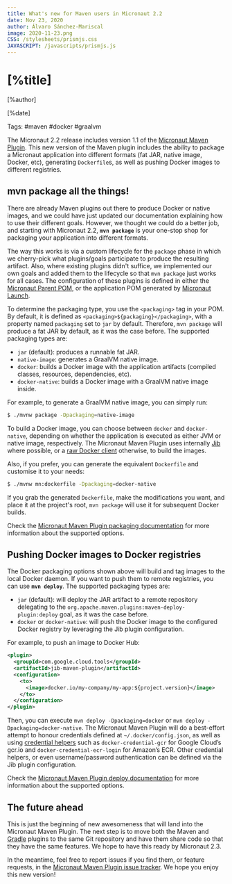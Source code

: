 ```yaml
---
title: What's new for Maven users in Micronaut 2.2
date: Nov 23, 2020
author: Álvaro Sánchez-Mariscal
image: 2020-11-23.png
CSS: /stylesheets/prismjs.css
JAVASCRIPT: /javascripts/prismjs.js
---
```


# [%title]

[%author]

[%date]

Tags: #maven #docker #graalvm

The Micronaut 2.2 release includes version 1.1 of the
[Micronaut Maven Plugin](https://github.com/micronaut-projects/micronaut-maven-plugin).
This new version of the Maven plugin includes the ability to package a Micronaut
application into different formats (fat JAR, native image, Docker, etc), generating
`Dockerfile`s, as well as pushing Docker images to different registries.

## mvn package all the things!

There are already Maven plugins out there to produce Docker or native images,
and we could have just updated our documentation explaining how to use their
different goals. However, we thought we could do a better job, and starting with
Micronaut 2.2, **`mvn package`** is your one-stop shop for packaging your application
into different formats.

The way this works is via a custom lifecycle for the `package` phase in which we
cherry-pick what plugins/goals participate to produce the resulting artifact. Also,
where existing plugins didn't suffice, we implemented our own goals and added them
to the lifecycle so that `mvn package` just works for all cases. The configuration
of these plugins is defined in either the
[Micronaut Parent POM](https://search.maven.org/artifact/io.micronaut/micronaut-parent/2.2.0/pom),
or the application POM generated by [Micronaut Launch](https://launch.micronaut.io/).

To determine the packaging type, you use the `<packaging>` tag in your POM. By
default, it is defined as `<packaging>${packaging}</packaging>`, with a property
named `packaging` set to `jar` by default. Therefore, `mvn package` will produce
a fat JAR by default, as it was the case before. The supported packaging types are:

* `jar` (default): produces a runnable fat JAR.
* `native-image`: generates a GraalVM native image.
* `docker`: builds a Docker image with the application artifacts (compiled classes, resources, dependencies, etc).
* `docker-native`: builds a Docker image with a GraalVM native image inside.

For example, to generate a GraalVM native image, you can simply run:

```bash
$ ./mvnw package -Dpackaging=native-image
```

To build a Docker image, you can choose between `docker` and `docker-native`,
depending on whether the application is executed as either JVM or native image, respectively.
The Micronaut Maven Plugin uses internally
[Jib](https://github.com/GoogleContainerTools/jib) where possible, or a
[raw Docker client](https://github.com/docker-java/docker-java) otherwise,
to build the images.


Also, if you prefer, you can generate the equivalent `Dockerfile` and customise
it to your needs:

```bash
$ ./mvnw mn:dockerfile -Dpackaging=docker-native
```

If you grab the generated `Dockerfile`, make the modifications you want, and place
it at the project's root, `mvn package` will use it for subsequent Docker builds.

Check the
[Micronaut Maven Plugin packaging documentation](https://micronaut-projects.github.io/micronaut-maven-plugin/latest/examples/package.html)
for more information about the supported options.

## Pushing Docker images to Docker registries

The Docker packaging options shown above will build and tag images to the local
Docker daemon. If you want to push them to remote registries, you can use
**`mvn deploy`**. The supported packaging types are:

* `jar` (default): will deploy the JAR artifact to a remote repository delegating to
  the `org.apache.maven.plugins:maven-deploy-plugin:deploy` goal, as it was the
  case before.
* `docker` or `docker-native`: will push the Docker image to the configured Docker
  registry by leveraging the Jib plugin configuration.

For example, to push an image to Docker Hub:

```xml
<plugin>
  <groupId>com.google.cloud.tools</groupId>
  <artifactId>jib-maven-plugin</artifactId>
  <configuration>
    <to>
      <image>docker.io/my-company/my-app:${project.version}</image>
    </to>
  </configuration>
</plugin>
```

Then, you can execute `mvn deploy -Dpackaging=docker` or
`mvn deploy -Dpackaging=docker-native`. The Micronaut Maven Plugin will do a
best-effort attempt to honour credentials defined at `~/.docker/config.json`,
as well as using
[credential helpers](https://github.com/docker/docker-credential-helpers) such as
`docker-credential-gcr` for Google Cloud’s gcr.io and
`docker-credential-ecr-login` for Amazon’s ECR. Other credential helpers, or even
username/password authentication can be defined via the Jib plugin configuration.

Check the
[Micronaut Maven Plugin deploy documentation](https://micronaut-projects.github.io/micronaut-maven-plugin/latest/examples/deploy.html)
for more information about the supported options.

## The future ahead

This is just the beginning of new awesomeness that will land into the Micronaut
Maven Plugin. The next step is to move both the Maven and
[Gradle](https://github.com/micronaut-projects/micronaut-gradle-plugin/) plugins
to the same Git repository and have them share code so that they have the same features.
We hope to have this ready by Micronaut 2.3.

In the meantime, feel free to report issues if you find them, or feature requests,
in the
[Micronaut Maven Plugin issue tracker](https://github.com/micronaut-projects/micronaut-maven-plugin/issues).
We hope you enjoy this new version!
